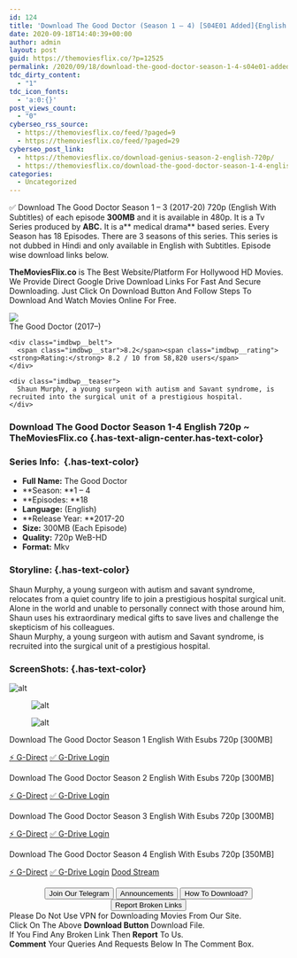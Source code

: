 ```yaml
---
id: 124
title: 'Download The Good Doctor (Season 1 – 4) [S04E01 Added]{English With Subtitles} WeB-HD 720p [300MB]'
date: 2020-09-18T14:40:39+00:00
author: admin
layout: post
guid: https://themoviesflix.co/?p=12525
permalink: /2020/09/18/download-the-good-doctor-season-1-4-s04e01-addedenglish-with-subtitles-web-hd-720p-300mb/
tdc_dirty_content:
  - "1"
tdc_icon_fonts:
  - 'a:0:{}'
post_views_count:
  - "0"
cyberseo_rss_source:
  - https://themoviesflix.co/feed/?paged=9
  - https://themoviesflix.co/feed/?paged=29
cyberseo_post_link:
  - https://themoviesflix.co/download-genius-season-2-english-720p/
  - https://themoviesflix.co/download-the-good-doctor-season-1-4-english-720p/
categories:
  - Uncategorized
---
```

✅ Download The Good Doctor Season 1 – 3 (2017-20) 720p (English With Subtitles) of each episode&nbsp;**300MB**&nbsp;and it is available in&nbsp;480p. It is a Tv Series produced by&nbsp;**ABC.**&nbsp;It is a**&nbsp;medical drama**&nbsp;based series. Every Season has 18 Episodes. There are 3 seasons of this series. This series is not dubbed in Hindi and only available in English with Subtitles. Episode wise download links below.

**TheMoviesFlix.co**&nbsp;is The Best Website/Platform For Hollywood HD Movies. We Provide Direct Google Drive Download Links For Fast And Secure Downloading. Just Click On Download Button And Follow Steps To Download And Watch Movies Online For Free.

<div class="imdbwp imdbwp--movie dark">
  <div class="imdbwp__thumb">
    <a class="imdbwp__link" target="_blank" title="The Good Doctor" href="https://www.imdb.com/title/tt6470478/" rel="nofollow noopener noreferrer"><img class="imdbwp__img" src="https://m.media-amazon.com/images/M/MV5BMzZjMWEwMGMtODdhMi00NGRkLTkwZTEtNmM4NjA3M2FlNzc2XkEyXkFqcGdeQXVyMTkxNjUyNQ@@._V1_SX300.jpg" /></a>
  </div>
  
  <div class="imdbwp__content">
    <div class="imdbwp__header">
      <span class="imdbwp__title">The Good Doctor</span> (2017–)
    </div>
    
    <div class="imdbwp__belt">
      <span class="imdbwp__star">8.2</span><span class="imdbwp__rating"><strong>Rating:</strong> 8.2 / 10 from 58,820 users</span>
    </div>
    
    <div class="imdbwp__teaser">
      Shaun Murphy, a young surgeon with autism and Savant syndrome, is recruited into the surgical unit of a prestigious hospital.
    </div>
  </div>
</div>

### Download The Good Doctor Season 1-4 English 720p ~ TheMoviesFlix.co {.has-text-align-center.has-text-color}

### Series Info:&nbsp; {.has-text-color}

  * **Full Name:**&nbsp;The Good Doctor
  * **Season:&nbsp;**1 – 4
  * **Episodes:&nbsp;**18
  * **Language:**&nbsp;(English)
  * **Release Year:&nbsp;**2017-20
  * **Size:**&nbsp;300MB (Each Episode)
  * **Quality:**&nbsp;720p WeB-HD
  * **Format:**&nbsp;Mkv

### Storyline: {.has-text-color}

Shaun Murphy, a young surgeon with autism and savant syndrome, relocates from a quiet country life to join a prestigious hospital surgical unit. Alone in the world and unable to personally connect with those around him, Shaun uses his extraordinary medical gifts to save lives and challenge the skepticism of his colleagues.  
Shaun Murphy, a young surgeon with autism and Savant syndrome, is recruited into the surgical unit of a prestigious hospital.

### ScreenShots: {.has-text-color}<figure class="wp-block-image alignwide">

![alt](https://i.imgur.com/mq0uEZ1.jpg) </figure> <figure class="wp-block-image alignwide">![alt](https://i.imgur.com/3g0aayT.jpg)</figure> <figure class="wp-block-image alignwide">![alt](https://i.imgur.com/hUXfMvU.jpg)</figure> 

<p class="has-text-align-center has-text-color has-medium-font-size">
  Download The Good Doctor Season 1 English With Esubs 720p [300MB]
</p>

<p class="has-text-align-center">
  <a class="maxbutton-13 maxbutton maxbutton-g-direct-1" target="_blank" title="tooltip" rel="nofollow noopener noreferrer" href="https://coinquint.com/a12052/"><span class="mb-text">⚡️ G-Direct</span></a> <a class="maxbutton-14 maxbutton maxbutton-g-drive" target="_blank" title="tooltip" rel="nofollow noopener noreferrer" href="https://coinquint.com/a12054/"><span class="mb-text">✅ G-Drive Login</span></a>
</p>

<p class="has-text-align-center has-text-color has-medium-font-size">
  Download The Good Doctor Season 2 English With Esubs 720p [300MB]
</p>

<p class="has-text-align-center">
  <a class="maxbutton-13 maxbutton maxbutton-g-direct-1" target="_blank" title="tooltip" rel="nofollow noopener noreferrer" href="https://coinquint.com/a12056/"><span class="mb-text">⚡️ G-Direct</span></a> <a class="maxbutton-14 maxbutton maxbutton-g-drive" target="_blank" title="tooltip" rel="nofollow noopener noreferrer" href="https://coinquint.com/a12058/"><span class="mb-text">✅ G-Drive Login</span></a>
</p>

<p class="has-text-align-center has-text-color has-medium-font-size">
  Download The Good Doctor Season 3 English With Esubs 720p [300MB]
</p>

<p class="has-text-align-center">
  <a class="maxbutton-13 maxbutton maxbutton-g-direct-1" target="_blank" title="tooltip" rel="nofollow noopener noreferrer" href="https://coinquint.com/a12068/"><span class="mb-text">⚡️ G-Direct</span></a> <a class="maxbutton-14 maxbutton maxbutton-g-drive" target="_blank" title="tooltip" rel="nofollow noopener noreferrer" href="https://coinquint.com/a12070/"><span class="mb-text">✅ G-Drive Login</span></a>
</p>

<p class="has-text-align-center has-text-color has-medium-font-size">
  Download The Good Doctor Season 4 English With Esubs 720p [350MB]
</p>

<p class="has-text-align-center">
  <a class="maxbutton-13 maxbutton maxbutton-g-direct-1" target="_blank" title="tooltip" rel="nofollow noopener noreferrer" href="http://coinquint.com/a19320/"><span class="mb-text">⚡️ G-Direct</span></a> <a class="maxbutton-14 maxbutton maxbutton-g-drive" target="_blank" title="tooltip" rel="nofollow noopener noreferrer" href="http://coinquint.com/a19322/"><span class="mb-text">✅ G-Drive Login</span></a> <a class="maxbutton-15 maxbutton maxbutton-dood-stream" target="_blank" title="tooltip" rel="nofollow noopener noreferrer" href="http://coinquint.com/a19324/"><span class="mb-text">Dood Stream</span></a>
</p>

<center>
</center>

<center>
  <a href="https://t.me/themoviesflixcom" target="_blank" data-wpel-link="external" rel="nofollow external noopener noreferrer"><button class="button button5">Join Our Telegram</button></a> <a href="https://themoviesflix.co/download-the-good-doctor-season-1-4-english-720p/#" target="_blank" data-wpel-link="external" rel="nofollow external noopener noreferrer"><button class="button button5">Announcements</button></a> <a href="https://themoviesflix.com/how-to-download/" target="_blank" data-wpel-link="external" rel="nofollow external noopener noreferrer"><button class="button button5">How To Download?</button></a> <a href="https://themoviesflix.co/download-the-good-doctor-season-1-4-english-720p/#" target="_blank" data-wpel-link="external" rel="nofollow external noopener noreferrer"><button class="button button5">Report Broken Links</button></a>
</center>

<div class="alert alert-danger">
  Please Do Not Use VPN for Downloading Movies From Our Site.
</div>

<div class="alert alert-success">
  Click On The Above <strong>Download Button</strong> Download File.
</div>

<div class="alert alert-warning">
  If You Find Any Broken Link Then <strong>Report</strong> To Us.
</div>

<div class="alert alert-info">
  <strong>Comment</strong> Your Queries And Requests Below In The Comment Box.
</div>